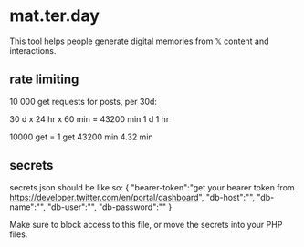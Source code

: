 # mat.ter.day
This tool helps people generate digital memories from 𝕏 content and interactions.

## rate limiting
10 000 get requests for posts, per 30d:

30 d  x  24 hr  x 60 min  = 43200 min
          1 d      1 hr

10000 get  =    1 get
43200 min    4.32 min

## secrets
secrets.json should be like so:
{
    "bearer-token":"get your bearer token from https://developer.twitter.com/en/portal/dashboard",
    "db-host":"",
    "db-name":"",
    "db-user":"",
    "db-password":""
}

Make sure to block access to this file, or move the secrets into your PHP files.